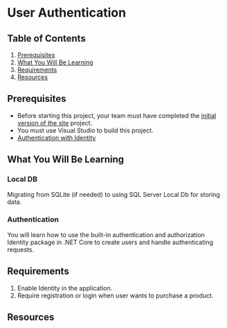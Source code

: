 # User Authentication

## Table of Contents

1. [Prerequisites](#prerequisites)
1. [What You Will Be Learning](#what-you-will-be-learning)
1. [Requirements](#requirements)
1. [Resources](#resources)

## Prerequisites

* Before starting this project, your team must have completed the [initial version of the site](./INITIAL_BANGAZON_SITE.md) project.
* You must use Visual Studio to build this project.
* [Authentication with Identity](https://docs.asp.net/en/latest/security/authentication/identity.html)

## What You Will Be Learning

### Local DB

Migrating from SQLite (if needed) to using SQL Server Local Db for storing data. 

### Authentication

You will learn how to use the built-in authentication and authorization Identity package in .NET Core to create users and handle authenticating requests.

## Requirements

1. Enable Identity in the application.
1. Require registration or login when user wants to purchase a product.

## Resources


